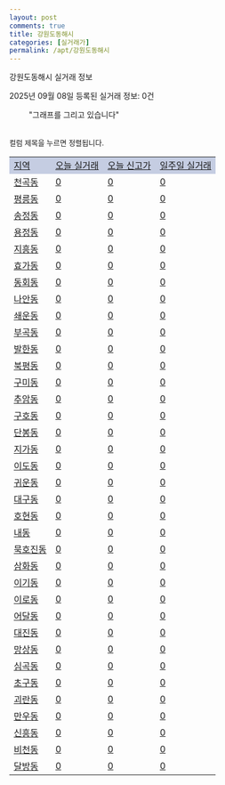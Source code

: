 ```yaml
---
layout: post
comments: true
title: 강원도동해시
categories: [실거래가]
permalink: /apt/강원도동해시
---
```


강원도동해시 실거래 정보

2025년 09월 08일 등록된 실거래 정보: 0건

<!--<script async src="https://pagead2.googlesyndication.com/pagead/js/adsbygoogle.js?client=ca-pub-3485438051770037"
 crossorigin="anonymous"></script>-->

<script type="text/javascript">
  google.charts.load('current', {'packages':['corechart']});
  google.charts.setOnLoadCallback(drawChart);

  function drawChart() {
    var data = google.visualization.arrayToDataTable([['거래일', '매매', '전월세', '전매'], ['21-01', 1, 1, 0], ['21-02', 0, 1, 0], ['21-03', 0, 1, 0], ['21-04', 0, 1, 0], ['21-05', 0, 1, 0], ['21-06', 0, 3, 0], ['21-07', 7, 12, 0], ['21-08', 114, 70, 8], ['21-09', 121, 94, 12], ['21-10', 157, 138, 16], ['21-11', 141, 233, 14], ['21-12', 95, 168, 104], ['22-01', 87, 131, 33], ['22-02', 112, 140, 50], ['22-03', 109, 98, 13], ['22-04', 131, 105, 14], ['22-05', 128, 111, 9], ['22-06', 103, 184, 7], ['22-07', 75, 135, 2], ['22-08', 20, 44, 0]]);

    var options = {
      title: '최근 1년간 유형별 거래량 추이',
      legend: { position: 'bottom' }
    };

    setTimeout(function() {
        var chart = new google.visualization.LineChart(document.getElementById('columnchart_material'));
        chart.draw(data, (options));
        document.getElementById('loading').style.display = 'none';
        var dayLabel = (new Date()).getDay();
        if (dayLabel < 2) {
            sorttable.innerSortFunction.apply(document.getElementById('week'), []);
            sorttable.innerSortFunction.apply(document.getElementById('week'), []);        
        }
        else {
            sorttable.innerSortFunction.apply(document.getElementById('today'), []);
            sorttable.innerSortFunction.apply(document.getElementById('today'), []);
        }
    }, 200);

  }
</script>

<div id="loading" style="z-index:20; display: block; margin-left: 35px">"그래프를 그리고 있습니다"</div>
<div id="columnchart_material" style="width: 95%; margin-left: -35px; display: block"></div>
<!--<div style="width: 95%; margin-left: -35px; display: block">
      <script async src="https://pagead2.googlesyndication.com/pagead/js/adsbygoogle.js?client=ca-pub-3485438051770037"
          crossorigin="anonymous"></script>
      <ins class="adsbygoogle"
          style="display:block"
          data-ad-format="fluid"
          data-ad-layout-key="-fb+5w+4e-db+86"
          data-ad-client="ca-pub-3485438051770037"
          data-ad-slot="1827090281"></ins>
      <script>
          (adsbygoogle = window.adsbygoogle || []).push({});
      </script>
</div>-->
<br>

<font size='small' style='font-size: small;'>컬럼 제목을 누르면 정렬됩니다.</font>
<table class="sortable">
  <tr style='background-color: rgba(114, 132, 186,0.4);'>
    <td id="region"><a href="#">지역</a></td>
    <td id="today"><a href="#">오늘 실거래</a></td>
    <td id="today_new"><a href="#">오늘 신고가</a></td>
    <td id="week"><a href="#">일주일 실거래</a></td>
  </tr>

  
  <tr class="item">
    <td><a href="강원도동해시천곡동">천곡동</a></td>
    <td><a href="강원도동해시천곡동">0</a></td>
    <td><a href="강원도동해시천곡동">0</a></td>
    <td><a href="강원도동해시천곡동">0</a></td>
  </tr>
    

  <tr class="item">
    <td><a href="강원도동해시평릉동">평릉동</a></td>
    <td><a href="강원도동해시평릉동">0</a></td>
    <td><a href="강원도동해시평릉동">0</a></td>
    <td><a href="강원도동해시평릉동">0</a></td>
  </tr>
    

  <tr class="item">
    <td><a href="강원도동해시송정동">송정동</a></td>
    <td><a href="강원도동해시송정동">0</a></td>
    <td><a href="강원도동해시송정동">0</a></td>
    <td><a href="강원도동해시송정동">0</a></td>
  </tr>
    

  <tr class="item">
    <td><a href="강원도동해시용정동">용정동</a></td>
    <td><a href="강원도동해시용정동">0</a></td>
    <td><a href="강원도동해시용정동">0</a></td>
    <td><a href="강원도동해시용정동">0</a></td>
  </tr>
    

  <tr class="item">
    <td><a href="강원도동해시지흥동">지흥동</a></td>
    <td><a href="강원도동해시지흥동">0</a></td>
    <td><a href="강원도동해시지흥동">0</a></td>
    <td><a href="강원도동해시지흥동">0</a></td>
  </tr>
    

  <tr class="item">
    <td><a href="강원도동해시효가동">효가동</a></td>
    <td><a href="강원도동해시효가동">0</a></td>
    <td><a href="강원도동해시효가동">0</a></td>
    <td><a href="강원도동해시효가동">0</a></td>
  </tr>
    

  <tr class="item">
    <td><a href="강원도동해시동회동">동회동</a></td>
    <td><a href="강원도동해시동회동">0</a></td>
    <td><a href="강원도동해시동회동">0</a></td>
    <td><a href="강원도동해시동회동">0</a></td>
  </tr>
    

  <tr class="item">
    <td><a href="강원도동해시나안동">나안동</a></td>
    <td><a href="강원도동해시나안동">0</a></td>
    <td><a href="강원도동해시나안동">0</a></td>
    <td><a href="강원도동해시나안동">0</a></td>
  </tr>
    

  <tr class="item">
    <td><a href="강원도동해시쇄운동">쇄운동</a></td>
    <td><a href="강원도동해시쇄운동">0</a></td>
    <td><a href="강원도동해시쇄운동">0</a></td>
    <td><a href="강원도동해시쇄운동">0</a></td>
  </tr>
    

  <tr class="item">
    <td><a href="강원도동해시부곡동">부곡동</a></td>
    <td><a href="강원도동해시부곡동">0</a></td>
    <td><a href="강원도동해시부곡동">0</a></td>
    <td><a href="강원도동해시부곡동">0</a></td>
  </tr>
    

  <tr class="item">
    <td><a href="강원도동해시발한동">발한동</a></td>
    <td><a href="강원도동해시발한동">0</a></td>
    <td><a href="강원도동해시발한동">0</a></td>
    <td><a href="강원도동해시발한동">0</a></td>
  </tr>
    

  <tr class="item">
    <td><a href="강원도동해시북평동">북평동</a></td>
    <td><a href="강원도동해시북평동">0</a></td>
    <td><a href="강원도동해시북평동">0</a></td>
    <td><a href="강원도동해시북평동">0</a></td>
  </tr>
    

  <tr class="item">
    <td><a href="강원도동해시구미동">구미동</a></td>
    <td><a href="강원도동해시구미동">0</a></td>
    <td><a href="강원도동해시구미동">0</a></td>
    <td><a href="강원도동해시구미동">0</a></td>
  </tr>
    

  <tr class="item">
    <td><a href="강원도동해시추암동">추암동</a></td>
    <td><a href="강원도동해시추암동">0</a></td>
    <td><a href="강원도동해시추암동">0</a></td>
    <td><a href="강원도동해시추암동">0</a></td>
  </tr>
    

  <tr class="item">
    <td><a href="강원도동해시구호동">구호동</a></td>
    <td><a href="강원도동해시구호동">0</a></td>
    <td><a href="강원도동해시구호동">0</a></td>
    <td><a href="강원도동해시구호동">0</a></td>
  </tr>
    

  <tr class="item">
    <td><a href="강원도동해시단봉동">단봉동</a></td>
    <td><a href="강원도동해시단봉동">0</a></td>
    <td><a href="강원도동해시단봉동">0</a></td>
    <td><a href="강원도동해시단봉동">0</a></td>
  </tr>
    

  <tr class="item">
    <td><a href="강원도동해시지가동">지가동</a></td>
    <td><a href="강원도동해시지가동">0</a></td>
    <td><a href="강원도동해시지가동">0</a></td>
    <td><a href="강원도동해시지가동">0</a></td>
  </tr>
    

  <tr class="item">
    <td><a href="강원도동해시이도동">이도동</a></td>
    <td><a href="강원도동해시이도동">0</a></td>
    <td><a href="강원도동해시이도동">0</a></td>
    <td><a href="강원도동해시이도동">0</a></td>
  </tr>
    

  <tr class="item">
    <td><a href="강원도동해시귀운동">귀운동</a></td>
    <td><a href="강원도동해시귀운동">0</a></td>
    <td><a href="강원도동해시귀운동">0</a></td>
    <td><a href="강원도동해시귀운동">0</a></td>
  </tr>
    

  <tr class="item">
    <td><a href="강원도동해시대구동">대구동</a></td>
    <td><a href="강원도동해시대구동">0</a></td>
    <td><a href="강원도동해시대구동">0</a></td>
    <td><a href="강원도동해시대구동">0</a></td>
  </tr>
    

  <tr class="item">
    <td><a href="강원도동해시호현동">호현동</a></td>
    <td><a href="강원도동해시호현동">0</a></td>
    <td><a href="강원도동해시호현동">0</a></td>
    <td><a href="강원도동해시호현동">0</a></td>
  </tr>
    

  <tr class="item">
    <td><a href="강원도동해시내동">내동</a></td>
    <td><a href="강원도동해시내동">0</a></td>
    <td><a href="강원도동해시내동">0</a></td>
    <td><a href="강원도동해시내동">0</a></td>
  </tr>
    

  <tr class="item">
    <td><a href="강원도동해시묵호진동">묵호진동</a></td>
    <td><a href="강원도동해시묵호진동">0</a></td>
    <td><a href="강원도동해시묵호진동">0</a></td>
    <td><a href="강원도동해시묵호진동">0</a></td>
  </tr>
    

  <tr class="item">
    <td><a href="강원도동해시삼화동">삼화동</a></td>
    <td><a href="강원도동해시삼화동">0</a></td>
    <td><a href="강원도동해시삼화동">0</a></td>
    <td><a href="강원도동해시삼화동">0</a></td>
  </tr>
    

  <tr class="item">
    <td><a href="강원도동해시이기동">이기동</a></td>
    <td><a href="강원도동해시이기동">0</a></td>
    <td><a href="강원도동해시이기동">0</a></td>
    <td><a href="강원도동해시이기동">0</a></td>
  </tr>
    

  <tr class="item">
    <td><a href="강원도동해시이로동">이로동</a></td>
    <td><a href="강원도동해시이로동">0</a></td>
    <td><a href="강원도동해시이로동">0</a></td>
    <td><a href="강원도동해시이로동">0</a></td>
  </tr>
    

  <tr class="item">
    <td><a href="강원도동해시어달동">어달동</a></td>
    <td><a href="강원도동해시어달동">0</a></td>
    <td><a href="강원도동해시어달동">0</a></td>
    <td><a href="강원도동해시어달동">0</a></td>
  </tr>
    

  <tr class="item">
    <td><a href="강원도동해시대진동">대진동</a></td>
    <td><a href="강원도동해시대진동">0</a></td>
    <td><a href="강원도동해시대진동">0</a></td>
    <td><a href="강원도동해시대진동">0</a></td>
  </tr>
    

  <tr class="item">
    <td><a href="강원도동해시망상동">망상동</a></td>
    <td><a href="강원도동해시망상동">0</a></td>
    <td><a href="강원도동해시망상동">0</a></td>
    <td><a href="강원도동해시망상동">0</a></td>
  </tr>
    

  <tr class="item">
    <td><a href="강원도동해시심곡동">심곡동</a></td>
    <td><a href="강원도동해시심곡동">0</a></td>
    <td><a href="강원도동해시심곡동">0</a></td>
    <td><a href="강원도동해시심곡동">0</a></td>
  </tr>
    

  <tr class="item">
    <td><a href="강원도동해시초구동">초구동</a></td>
    <td><a href="강원도동해시초구동">0</a></td>
    <td><a href="강원도동해시초구동">0</a></td>
    <td><a href="강원도동해시초구동">0</a></td>
  </tr>
    

  <tr class="item">
    <td><a href="강원도동해시괴란동">괴란동</a></td>
    <td><a href="강원도동해시괴란동">0</a></td>
    <td><a href="강원도동해시괴란동">0</a></td>
    <td><a href="강원도동해시괴란동">0</a></td>
  </tr>
    

  <tr class="item">
    <td><a href="강원도동해시만우동">만우동</a></td>
    <td><a href="강원도동해시만우동">0</a></td>
    <td><a href="강원도동해시만우동">0</a></td>
    <td><a href="강원도동해시만우동">0</a></td>
  </tr>
    

  <tr class="item">
    <td><a href="강원도동해시신흥동">신흥동</a></td>
    <td><a href="강원도동해시신흥동">0</a></td>
    <td><a href="강원도동해시신흥동">0</a></td>
    <td><a href="강원도동해시신흥동">0</a></td>
  </tr>
    

  <tr class="item">
    <td><a href="강원도동해시비천동">비천동</a></td>
    <td><a href="강원도동해시비천동">0</a></td>
    <td><a href="강원도동해시비천동">0</a></td>
    <td><a href="강원도동해시비천동">0</a></td>
  </tr>
    

  <tr class="item">
    <td><a href="강원도동해시달방동">달방동</a></td>
    <td><a href="강원도동해시달방동">0</a></td>
    <td><a href="강원도동해시달방동">0</a></td>
    <td><a href="강원도동해시달방동">0</a></td>
  </tr>
    


</table>


    